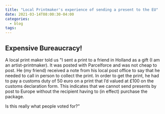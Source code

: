 ```yaml
---
title: "Local Printmaker's experience of sending a present to the EU"
date: 2021-03-14T08:00:30-04:00
categories:
  - blog
tags:
---
```

## Expensive Bureaucracy!
A local print maker told us "I sent a print to a friend in Holland as a gift (I am an artist-printmaker). It was posted with Parcelforce and was not cheap to post. He (my friend) received a note from his local post office to say that he needed to call in person to collect the print. In order to get the print, he had to pay a customs duty of 50 euro on a print that I’d valued at £100 on the customs declaration form.
This indicates that we cannot send presents by post to Europe without the recipient having to (in effect) purchase the package.  

Is this really what people voted for?"
